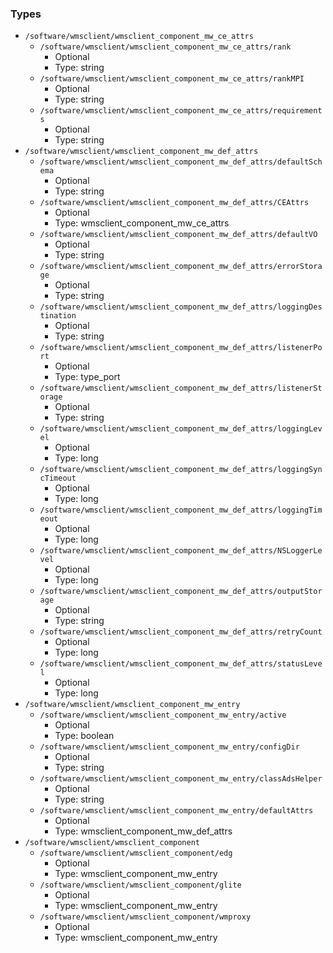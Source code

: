 
### Types

 - `/software/wmsclient/wmsclient_component_mw_ce_attrs`
    - `/software/wmsclient/wmsclient_component_mw_ce_attrs/rank`
        - Optional
        - Type: string
    - `/software/wmsclient/wmsclient_component_mw_ce_attrs/rankMPI`
        - Optional
        - Type: string
    - `/software/wmsclient/wmsclient_component_mw_ce_attrs/requirements`
        - Optional
        - Type: string
 - `/software/wmsclient/wmsclient_component_mw_def_attrs`
    - `/software/wmsclient/wmsclient_component_mw_def_attrs/defaultSchema`
        - Optional
        - Type: string
    - `/software/wmsclient/wmsclient_component_mw_def_attrs/CEAttrs`
        - Optional
        - Type: wmsclient_component_mw_ce_attrs
    - `/software/wmsclient/wmsclient_component_mw_def_attrs/defaultVO`
        - Optional
        - Type: string
    - `/software/wmsclient/wmsclient_component_mw_def_attrs/errorStorage`
        - Optional
        - Type: string
    - `/software/wmsclient/wmsclient_component_mw_def_attrs/loggingDestination`
        - Optional
        - Type: string
    - `/software/wmsclient/wmsclient_component_mw_def_attrs/listenerPort`
        - Optional
        - Type: type_port
    - `/software/wmsclient/wmsclient_component_mw_def_attrs/listenerStorage`
        - Optional
        - Type: string
    - `/software/wmsclient/wmsclient_component_mw_def_attrs/loggingLevel`
        - Optional
        - Type: long
    - `/software/wmsclient/wmsclient_component_mw_def_attrs/loggingSyncTimeout`
        - Optional
        - Type: long
    - `/software/wmsclient/wmsclient_component_mw_def_attrs/loggingTimeout`
        - Optional
        - Type: long
    - `/software/wmsclient/wmsclient_component_mw_def_attrs/NSLoggerLevel`
        - Optional
        - Type: long
    - `/software/wmsclient/wmsclient_component_mw_def_attrs/outputStorage`
        - Optional
        - Type: string
    - `/software/wmsclient/wmsclient_component_mw_def_attrs/retryCount`
        - Optional
        - Type: long
    - `/software/wmsclient/wmsclient_component_mw_def_attrs/statusLevel`
        - Optional
        - Type: long
 - `/software/wmsclient/wmsclient_component_mw_entry`
    - `/software/wmsclient/wmsclient_component_mw_entry/active`
        - Optional
        - Type: boolean
    - `/software/wmsclient/wmsclient_component_mw_entry/configDir`
        - Optional
        - Type: string
    - `/software/wmsclient/wmsclient_component_mw_entry/classAdsHelper`
        - Optional
        - Type: string
    - `/software/wmsclient/wmsclient_component_mw_entry/defaultAttrs`
        - Optional
        - Type: wmsclient_component_mw_def_attrs
 - `/software/wmsclient/wmsclient_component`
    - `/software/wmsclient/wmsclient_component/edg`
        - Optional
        - Type: wmsclient_component_mw_entry
    - `/software/wmsclient/wmsclient_component/glite`
        - Optional
        - Type: wmsclient_component_mw_entry
    - `/software/wmsclient/wmsclient_component/wmproxy`
        - Optional
        - Type: wmsclient_component_mw_entry
